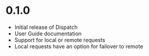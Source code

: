 # 0.1.0

- Initial release of Dispatch
- User Guide documentation
- Support for local or remote requests
- Local requests have an option for failover to remote